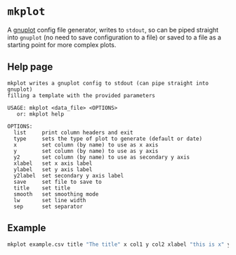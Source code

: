# `mkplot`

A [gnuplot](http://www.gnuplot.info) config file generator, writes to `stdout`, so can be piped straight into `gnuplot` (no need to save configuration to a file) or saved to a file as a starting point for more complex plots.

## Help page

```
mkplot writes a gnuplot config to stdout (can pipe straight into gnuplot)
filling a template with the provided parameters

USAGE: mkplot <data_file> <OPTIONS>
   or: mkplot help

OPTIONS:
  list     print column headers and exit
  type     sets the type of plot to generate (default or date)
  x        set column (by name) to use as x axis
  y        set column (by name) to use as y axis
  y2       set column (by name) to use as secondary y axis
  xlabel   set x axis label
  ylabel   set y axis label
  y2label  set secondary y axis label
  save     set file to save to
  title    set title
  smooth   set smoothing mode
  lw       set line width
  sep      set separator
```

## Example

```sh
mkplot example.csv title "The title" x col1 y col2 xlabel "this is x" ylabel "this is y" | gnuplot
```
